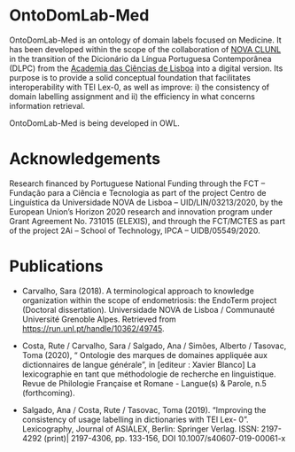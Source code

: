 # OntoDomLab-Med
OntoDomLab-Med is an ontology of domain labels focused on Medicine. It has been developed within the scope of the 
collaboration of [NOVA CLUNL](https://clunl.fcsh.unl.pt) in the transition of the Dicionário da Língua Portuguesa 
Contemporânea (DLPC) from the [Academia das Ciências de Lisboa](http://www.acad-ciencias.pt/) into a digital version. 
Its purpose is to provide a solid conceptual foundation that facilitates interoperability with TEI Lex-0, as well as improve: 
i) the consistency of domain labelling assignment and ii) the efficiency in what concerns information retrieval.

OntoDomLab-Med is being developed in OWL.

# Acknowledgements
Research financed by Portuguese National Funding through the FCT – Fundação para a Ciência e Tecnologia as part of the 
project Centro de Linguística da Universidade NOVA de Lisboa – UID/LIN/03213/2020, by the European Union’s Horizon 2020 
research and innovation program under Grant Agreement No. 731015 (ELEXIS), and through the FCT/MCTES as part of the 
project 2Ai – School of Technology, IPCA – UIDB/05549/2020.

# Publications
- Carvalho, Sara (2018). A terminological approach to knowledge organization within the scope of endometriosis: the EndoTerm 
project (Doctoral dissertation). Universidade NOVA de Lisboa / Communauté Université Grenoble Alpes. Retrieved from 
https://run.unl.pt/handle/10362/49745.   

- Costa, Rute / Carvalho, Sara / Salgado, Ana / Simões, Alberto / Tasovac, Toma (2020), “ Ontologie des marques de domaines 
appliquée aux dictionnaires de langue générale”, in [editeur : Xavier Blanco] La lexicographie en tant que méthodologie de 
recherche en linguistique. Revue de Philologie Française et Romane - Langue(s) & Parole, n.5 (forthcoming).

- Salgado, Ana / Costa, Rute / Tasovac, Toma (2019). “Improving the consistency of usage labelling in dictionaries with TEI Lex-
0”. Lexicography, Journal of ASIALEX, Berlin: Springer Verlag. ISSN: 2197-4292 (print)| 2197-4306, pp. 133-156, DOI 
10.1007/s40607-019-00061-x

